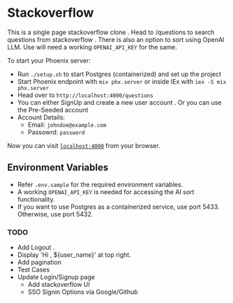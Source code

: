 # Stackoverflow

This is a single page stackoverflow clone . Head to /questions to search questions from stackoverflow . 
There is also an option to sort using OpenAI LLM. Use will need a working `OPENAI_API_KEY` for the same. 

To start your Phoenix server:

- Run `./setup.sh` to start Postgres (containerized) and set up the project
- Start Phoenix endpoint with `mix phx.server` or inside IEx with `iex -S mix phx.server`
- Head over to `http://localhost:4000/questions` 
- You can either SignUp and create a new user account . Or you can use the Pre-Seeded account 
- Account Details: 
    - Email: `johndoe@example.com`
    - Passowrd: `password`

Now you can visit [`localhost:4000`](http://localhost:4000) from your browser.

## Environment Variables

- Refer `.env.sample` for the required environment variables.
- A working `OPENAI_API_KEY` is needed for accessing the AI sort functionality. 
- If you want to use Postgres as a containerized service, use port 5433. Otherwise, use port 5432.


### TODO
- Add Logout . 
- Display 'Hi , ${user_name}' at top right. 
- Add pagination
- Test Cases
- Update Login/Signup page
    - Add stackoverflow UI
    - SSO Signin Options via Google/Github